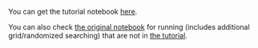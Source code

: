 You can get the tutorial notebook [here](https://colab.research.google.com/drive/1az3zBurhlcZfLJ2j2kZNlBtflsOQ5CUg?usp=sharing).

You can also check [the original notebook](https://colab.research.google.com/drive/1DrCPwlDBo6YBMB61zgJ2j1QFttVV49ic?usp=sharing) for running (includes additional grid/randomized searching) that are not in [the tutorial](https://www.thepythoncode.com/article/customer-churn-detection-using-sklearn-in-python).
